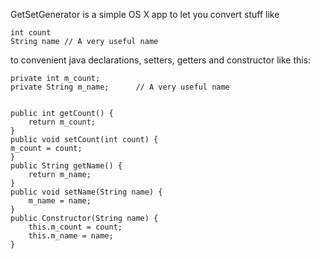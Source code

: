GetSetGenerator is a simple OS X app to let you convert stuff like

    int count
    String name // A very useful name

to convenient java declarations, setters, getters and constructor like this:

    private int m_count;
    private String m_name;		// A very useful name
    
    
    public int getCount() {
        return m_count;
    }
    public void setCount(int count) {
    m_count = count;
    }
    public String getName() {
        return m_name;
    }
    public void setName(String name) {
        m_name = name;
    }
    public Constructor(String name) {
        this.m_count = count;
        this.m_name = name;
    }
